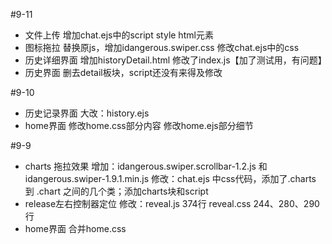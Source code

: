 #9-11

* 文件上传
  增加chat.ejs中的script style html元素
* 图标拖拉
  替换原js，增加idangerous.swiper.css
  修改chat.ejs中的css
* 历史详细界面
  增加historyDetail.html
  修改了index.js【加了测试用，有问题】
* 历史界面
  删去detail板块，script还没有来得及修改

#9-10

* 历史记录界面
  大改：history.ejs
* home界面
  修改home.css部分内容
  修改home.ejs部分细节

#9-9

* charts 拖拉效果
  增加：idangerous.swiper.scrollbar-1.2.js 和 idangerous.swiper-1.9.1.min.js
  修改：chat.ejs 中css代码，添加了.charts 到 .chart 之间的几个类；添加charts块和script
* release左右控制器定位
  修改：reveal.js 374行
        reveal.css 244、280、290行
* home界面
  合并home.css
